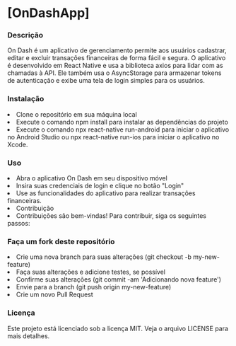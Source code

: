 # [OnDashApp]

### Descrição
On Dash é um aplicativo de gerenciamento permite aos usuários cadastrar, editar e excluir transações financeiras de forma fácil e segura. O aplicativo é desenvolvido em React Native e usa a biblioteca axios para lidar com as chamadas à API. Ele também usa o AsyncStorage para armazenar tokens de autenticação e exibe uma tela de login simples para os usuários.

### Instalação
<li />Clone o repositório em sua máquina local
<li />Execute o comando npm install para instalar as dependências do projeto
<li />Execute o comando npx react-native run-android para iniciar o aplicativo no Android Studio ou npx react-native run-ios para iniciar o aplicativo no Xcode.

### Uso
<li />Abra o aplicativo On Dash em seu dispositivo móvel
<li />Insira suas credenciais de login e clique no botão "Login"
<li />Use as funcionalidades do aplicativo para realizar transações financeiras.
<li />Contribuição
<li />Contribuições são bem-vindas! Para contribuir, siga os seguintes passos:

### Faça um fork deste repositório
<li />Crie uma nova branch para suas alterações (git checkout -b my-new-feature)
<li />Faça suas alterações e adicione testes, se possível
<li />Confirme suas alterações (git commit -am 'Adicionando nova feature')
<li />Envie para a branch (git push origin my-new-feature)
<li />Crie um novo Pull Request

### Licença
Este projeto está licenciado sob a licença MIT. Veja o arquivo LICENSE para mais detalhes.
